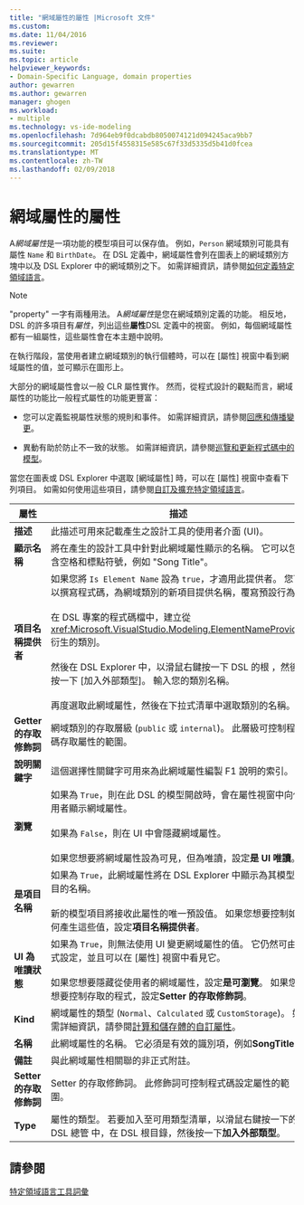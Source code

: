 ```yaml
---
title: "網域屬性的屬性 |Microsoft 文件"
ms.custom: 
ms.date: 11/04/2016
ms.reviewer: 
ms.suite: 
ms.topic: article
helpviewer_keywords:
- Domain-Specific Language, domain properties
author: gewarren
ms.author: gewarren
manager: ghogen
ms.workload:
- multiple
ms.technology: vs-ide-modeling
ms.openlocfilehash: 7d964eb9f0dcabdb8050074121d094245aca9bb7
ms.sourcegitcommit: 205d15f4558315e585c67f33d5335d5b41d0fcea
ms.translationtype: MT
ms.contentlocale: zh-TW
ms.lasthandoff: 02/09/2018
---
```

# <a name="properties-of-domain-properties"></a>網域屬性的屬性
A*網域屬性*是一項功能的模型項目可以保存值。 例如，`Person` 網域類別可能具有屬性 `Name` 和 `BirthDate`。 在 DSL 定義中，網域屬性會列在圖表上的網域類別方塊中以及 DSL Explorer 中的網域類別之下。 如需詳細資訊，請參閱[如何定義特定領域語言](../modeling/how-to-define-a-domain-specific-language.md)。  
  
> [!NOTE]
>  "property" 一字有兩種用法。 A*網域屬性*是您在網域類別定義的功能。 相反地，DSL 的許多項目有*屬性*，列出這些**屬性**DSL 定義中的視窗。 例如，每個網域屬性都有一組屬性，這些屬性會在本主題中說明。  
  
 在執行階段，當使用者建立網域類別的執行個體時，可以在 [屬性] 視窗中看到網域屬性的值，並可顯示在圖形上。  
  
 大部分的網域屬性會以一般 CLR 屬性實作。 然而，從程式設計的觀點而言，網域屬性的功能比一般程式屬性的功能更豐富：  
  
-   您可以定義監視屬性狀態的規則和事件。 如需詳細資訊，請參閱[回應和傳播變更](../modeling/responding-to-and-propagating-changes.md)。  
  
-   異動有助於防止不一致的狀態。 如需詳細資訊，請參閱[巡覽和更新程式碼中的模型](../modeling/navigating-and-updating-a-model-in-program-code.md)。  
  
 當您在圖表或 DSL Explorer 中選取 [網域屬性] 時，可以在 [屬性] 視窗中查看下列項目。 如需如何使用這些項目，請參閱[自訂及擴充特定領域語言](../modeling/customizing-and-extending-a-domain-specific-language.md)。  
  
|屬性|描述|預設值|  
|--------------|-----------------|-------------------|  
|**描述**|此描述可用來記載產生之設計工具的使用者介面 (UI)。|\<none>|  
|**顯示名稱**|將在產生的設計工具中針對此網域屬性顯示的名稱。 它可以包含空格和標點符號，例如 "Song Title"。|\<none>|  
|**項目名稱提供者**|如果您將 `Is Element Name` 設為 `true`，才適用此提供者。 您可以撰寫程式碼，為網域類別的新項目提供名稱，覆寫預設行為。<br /><br /> 在 DSL 專案的程式碼檔中，建立從 <xref:Microsoft.VisualStudio.Modeling.ElementNameProvider> 衍生的類別。<br /><br /> 然後在 DSL Explorer 中，以滑鼠右鍵按一下 DSL 的根 ，然後按一下 [加入外部類型]。 輸入您的類別名稱。<br /><br /> 再度選取此網域屬性，然後在下拉式清單中選取類別的名稱。|\<none>|  
|**Getter 的存取修飾詞**|網域類別的存取層級 (`public` 或 `internal`)。 此層級可控制程式碼存取屬性的範圍。|`public`|  
|**說明關鍵字**|這個選擇性關鍵字可用來為此網域屬性編製 F1 說明的索引。|\<none>|  
|**瀏覽**|如果為 `True`，則在此 DSL 的模型開啟時，會在屬性視窗中向使用者顯示網域屬性。<br /><br /> 如果為 `False`，則在 UI 中會隱藏網域屬性。<br /><br /> 如果您想要將網域屬性設為可見，但為唯讀，設定**是 UI 唯讀**。|`True`|  
|**是項目名稱**|如果為 `True`，此網域屬性將在 DSL Explorer 中顯示為其模型項目的名稱。<br /><br /> 新的模型項目將接收此屬性的唯一預設值。 如果您想要控制如何產生這些值，設定**項目名稱提供者**。|`False`|  
|**UI 為唯讀狀態**|如果為 `True`，則無法使用 UI 變更網域屬性的值。 它仍然可由程式設定，並且可以在 [屬性] 視窗中看見它。<br /><br /> 如果您想要隱藏從使用者的網域屬性，設定**是可瀏覽**。 如果您想要控制存取的程式，設定**Setter 的存取修飾詞**。|`False`|  
|**Kind**|網域屬性的類型 (`Normal`、`Calculated` 或 `CustomStorage`)。 如需詳細資訊，請參閱[計算和儲存體的自訂屬性](../modeling/calculated-and-custom-storage-properties.md)。|`Normal`|  
|**名稱**|此網域屬性的名稱。 它必須是有效的識別項，例如**SongTitle**。|\<none>|  
|**備註**|與此網域屬性相關聯的非正式附註。|\<none>|  
|**Setter 的存取修飾詞**|Setter 的存取修飾詞。 此修飾詞可控制程式碼設定屬性的範圍。|`public`|  
|**Type**|屬性的類型。 若要加入至可用類型清單，以滑鼠右鍵按一下的 DSL 總管 中，在 DSL 根目錄，然後按一下**加入外部類型**。|`String`|  
  
## <a name="see-also"></a>請參閱  
 [特定領域語言工具詞彙](http://msdn.microsoft.com/ca5e84cb-a315-465c-be24-76aa3df276aa)
